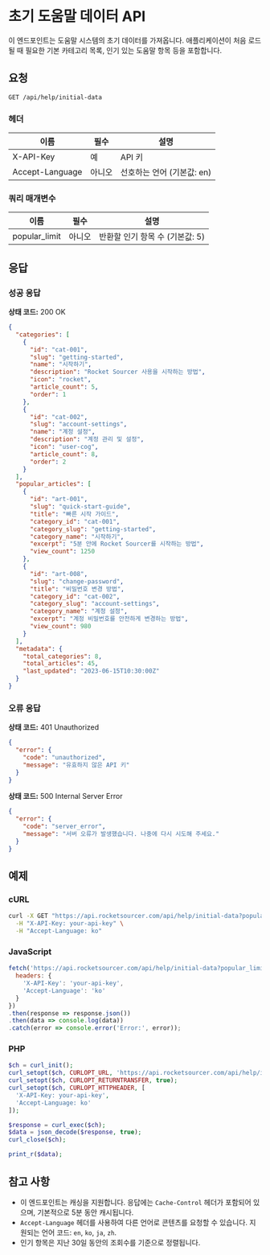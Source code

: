 # 초기 도움말 데이터 API

이 엔드포인트는 도움말 시스템의 초기 데이터를 가져옵니다. 애플리케이션이 처음 로드될 때 필요한 기본 카테고리 목록, 인기 있는 도움말 항목 등을 포함합니다.

## 요청

```
GET /api/help/initial-data
```

### 헤더

| 이름 | 필수 | 설명 |
|------|------|------|
| X-API-Key | 예 | API 키 |
| Accept-Language | 아니오 | 선호하는 언어 (기본값: en) |

### 쿼리 매개변수

| 이름 | 필수 | 설명 |
|------|------|------|
| popular_limit | 아니오 | 반환할 인기 항목 수 (기본값: 5) |

## 응답

### 성공 응답

**상태 코드:** 200 OK

```json
{
  "categories": [
    {
      "id": "cat-001",
      "slug": "getting-started",
      "name": "시작하기",
      "description": "Rocket Sourcer 사용을 시작하는 방법",
      "icon": "rocket",
      "article_count": 5,
      "order": 1
    },
    {
      "id": "cat-002",
      "slug": "account-settings",
      "name": "계정 설정",
      "description": "계정 관리 및 설정",
      "icon": "user-cog",
      "article_count": 8,
      "order": 2
    }
  ],
  "popular_articles": [
    {
      "id": "art-001",
      "slug": "quick-start-guide",
      "title": "빠른 시작 가이드",
      "category_id": "cat-001",
      "category_slug": "getting-started",
      "category_name": "시작하기",
      "excerpt": "5분 안에 Rocket Sourcer를 시작하는 방법",
      "view_count": 1250
    },
    {
      "id": "art-008",
      "slug": "change-password",
      "title": "비밀번호 변경 방법",
      "category_id": "cat-002",
      "category_slug": "account-settings",
      "category_name": "계정 설정",
      "excerpt": "계정 비밀번호를 안전하게 변경하는 방법",
      "view_count": 980
    }
  ],
  "metadata": {
    "total_categories": 8,
    "total_articles": 45,
    "last_updated": "2023-06-15T10:30:00Z"
  }
}
```

### 오류 응답

**상태 코드:** 401 Unauthorized

```json
{
  "error": {
    "code": "unauthorized",
    "message": "유효하지 않은 API 키"
  }
}
```

**상태 코드:** 500 Internal Server Error

```json
{
  "error": {
    "code": "server_error",
    "message": "서버 오류가 발생했습니다. 나중에 다시 시도해 주세요."
  }
}
```

## 예제

### cURL

```bash
curl -X GET "https://api.rocketsourcer.com/api/help/initial-data?popular_limit=3" \
  -H "X-API-Key: your-api-key" \
  -H "Accept-Language: ko"
```

### JavaScript

```javascript
fetch('https://api.rocketsourcer.com/api/help/initial-data?popular_limit=3', {
  headers: {
    'X-API-Key': 'your-api-key',
    'Accept-Language': 'ko'
  }
})
.then(response => response.json())
.then(data => console.log(data))
.catch(error => console.error('Error:', error));
```

### PHP

```php
$ch = curl_init();
curl_setopt($ch, CURLOPT_URL, 'https://api.rocketsourcer.com/api/help/initial-data?popular_limit=3');
curl_setopt($ch, CURLOPT_RETURNTRANSFER, true);
curl_setopt($ch, CURLOPT_HTTPHEADER, [
  'X-API-Key: your-api-key',
  'Accept-Language: ko'
]);

$response = curl_exec($ch);
$data = json_decode($response, true);
curl_close($ch);

print_r($data);
```

## 참고 사항

- 이 엔드포인트는 캐싱을 지원합니다. 응답에는 `Cache-Control` 헤더가 포함되어 있으며, 기본적으로 5분 동안 캐시됩니다.
- `Accept-Language` 헤더를 사용하여 다른 언어로 콘텐츠를 요청할 수 있습니다. 지원되는 언어 코드: `en`, `ko`, `ja`, `zh`.
- 인기 항목은 지난 30일 동안의 조회수를 기준으로 정렬됩니다. 